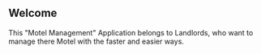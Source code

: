 ## Welcome
This "Motel Management" Application belongs to Landlords, who want to manage there Motel with the faster and easier ways.

